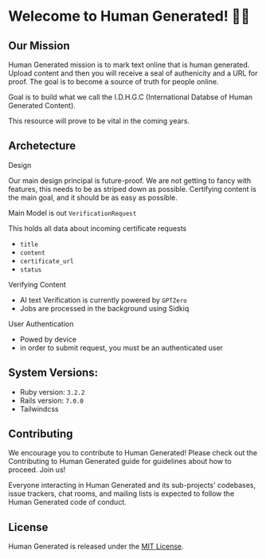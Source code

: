 # Welecome to Human Generated! 🏄‍♀️

## Our Mission
Human Generated mission is to mark text online that is human generated. Upload content and then you will receive a seal of authenicity and a URL for proof. The goal is to become a source of truth for people online.

Goal is to build what we call the I.D.H.G.C (International Databse of Human Generated Content). 


This resource will prove to be vital in the coming years.

## Archetecture

Design

Our main design principal is future-proof. We are not getting to fancy with features, this needs to be as striped down as possible. Certifying content is the main goal, and it should be as easy as possible.


Main Model is out ```VerificationRequest```

This holds all data about incoming certificate requests
- ```title```
- ```content```
- ```certificate_url```
- ```status```

Verifying Content
- AI text Verification is currently powered by ```GPTZero```
- Jobs are processed in the background using Sidkiq

User Authentication
- Powed by device
- in order to submit request, you must be an authenticated user

## System Versions:
* Ruby version: ```3.2.2```
* Rails version: ```7.0.0```
* Tailwindcss

## Contributing
We encourage you to contribute to Human Generated! Please check out the Contributing to Human Generated guide for guidelines about how to proceed. Join us!

Everyone interacting in Human Generated and its sub-projects' codebases, issue trackers, chat rooms, and mailing lists is expected to follow the Human Generated code of conduct.

## License
Human Generated is released under the [MIT License](https://opensource.org/license/MIT).
